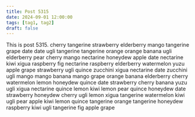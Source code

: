 ```yaml
---
title: Post 5315
date: 2024-09-01 12:00:00
tags: [tag1, tag2]
draft: false
---
```

This is post 5315.
cherry
tangerine
strawberry
elderberry
mango
tangerine
grape
date
date
ugli
tangerine
tangerine
orange
orange
banana
ugli
elderberry
pear
cherry
mango
nectarine
honeydew
apple
date
nectarine
kiwi
xigua
raspberry
fig
nectarine
raspberry
elderberry
watermelon
yuzu
apple
grape
strawberry
ugli
quince
zucchini
xigua
nectarine
date
zucchini
ugli
mango
mango
banana
mango
grape
orange
banana
elderberry
cherry
watermelon
lemon
honeydew
quince
date
strawberry
cherry
banana
yuzu
ugli
xigua
nectarine
quince
lemon
kiwi
lemon
pear
quince
honeydew
date
strawberry
honeydew
cherry
ugli
lemon
xigua
tangerine
watermelon
kiwi
ugli
pear
apple
kiwi
lemon
quince
tangerine
orange
tangerine
honeydew
raspberry
kiwi
ugli
tangerine
fig
apple
grape
